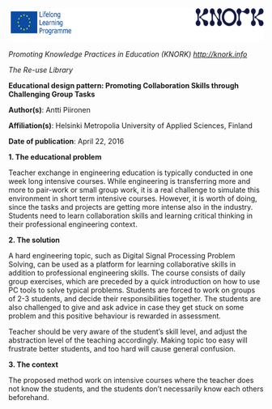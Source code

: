 <img src="img001/media/image01.png" width="624" height="65" />

*Promoting Knowledge Practices in Education (KNORK) http://knork.info*

*The Re-use Library*

**Educational design pattern: Promoting Collaboration Skills through Challenging Group Tasks**

**Author(s)**: Antti Piironen

**Affiliation(s)**: Helsinki Metropolia University of Applied Sciences, Finland

**Date of publication**: April 22, 2016

**1. The educational problem**

Teacher exchange in engineering education is typically conducted in one week long intensive courses. While engineering is transferring more and more to pair-work or small group work, it is a real challenge to simulate this environment in short term intensive courses. However, it is worth of doing, since the tasks and projects are getting more intense also in the industry. Students need to learn collaboration skills and learning critical thinking in their professional engineering context.

**2. The solution**

A hard engineering topic, such as Digital Signal Processing Problem Solving, can be used as a platform for learning collaborative skills in addition to professional engineering skills. The course consists of daily group exercises, which are preceded by a quick introduction on how to use PC tools to solve typical problems. Students are forced to work on groups of 2-3 students, and decide their responsibilities together. The students are also challenged to give and ask advice in case they get stuck on some problem and this positive behaviour is rewarded in assessment.

Teacher should be very aware of the student’s skill level, and adjust the abstraction level of the teaching accordingly. Making topic too easy will frustrate better students, and too hard will cause general confusion.

**3. The context**

The proposed method work on intensive courses where the teacher does not know the students, and the students don’t necessarily know each others beforehand.

